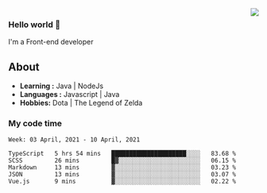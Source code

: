 <img align='right' src="https://github-readme-stats.vercel.app/api?username=jumodada&show_icons=true&theme=vue">

### Hello world 👋

I'm a Front-end developer 
    
## About
-  **Learning :** Java | NodeJs
-  **Languages :** Javascript | Java
-  **Hobbies:** Dota | The Legend of Zelda

### My code time

<!--START_SECTION:waka-->
```text
Week: 03 April, 2021 - 10 April, 2021

TypeScript   5 hrs 54 mins   █████████████████████░░░░   83.68 % 
SCSS         26 mins         █▓░░░░░░░░░░░░░░░░░░░░░░░   06.15 % 
Markdown     13 mins         ▓░░░░░░░░░░░░░░░░░░░░░░░░   03.23 % 
JSON         13 mins         ▓░░░░░░░░░░░░░░░░░░░░░░░░   03.07 % 
Vue.js       9 mins          ▓░░░░░░░░░░░░░░░░░░░░░░░░   02.22 % 
```
<!--END_SECTION:waka-->
